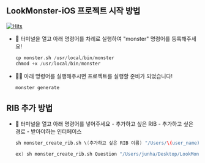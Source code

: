 ## **LookMonster-iOS 프로젝트 시작 방법**
[![Hits](https://hits.seeyoufarm.com/api/count/incr/badge.svg?url=https%3A%2F%2Fgithub.com%2FLookMonster%2FLookMonster-iOS&count_bg=%230D0D0D&title_bg=%23000000&icon=&icon_color=%23FFFFFF&title=hits&edge_flat=false)](https://hits.seeyoufarm.com)
- 🐻 터미널을 열고 아래 명령어를 차례로 실행하여 "monster" 명령어를 등록해주세요!
    
    ```Swift
    cp monster.sh /usr/local/bin/monster
    chmod +x /usr/local/bin/monster
    ```
    
- 🐻‍❄️ 아래 명령어를 실행해주시면 프로젝트를 실행할 준비가 되었습니다!
    
    ```Swift
    monster generate
    ```
## **RIB 추가 방법**
- 🐻 터미널을 열고 아래 명령어를 넣어주세요
      - 추가하고 싶은 RIB
      - 추가하고 싶은 경로
      - 받아야하는 인터페이스
    ```Swift
   sh monster_create_rib.sh \(추가하고 싶은 RIB 이름) "/Users/\(user_name)/Desktop/LookMonster/LookMonster-iOS/Features/User/Main/Community/CommunityUserInterface/Implement/AppCommunityImpl/Views" \(받아야하는 인터페이스)

   ex) sh monster_create_rib.sh Question "/Users/junha/Desktop/LookMonster/LookMonster-iOS/Features/User/Main/Community/CommunityUserInterface/Implement/AppCommunityImpl/Views" Community
    ```
